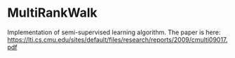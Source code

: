 # MultiRankWalk
Implementation of semi-supervised learning algorithm. The paper is here: https://lti.cs.cmu.edu/sites/default/files/research/reports/2009/cmulti09017.pdf
